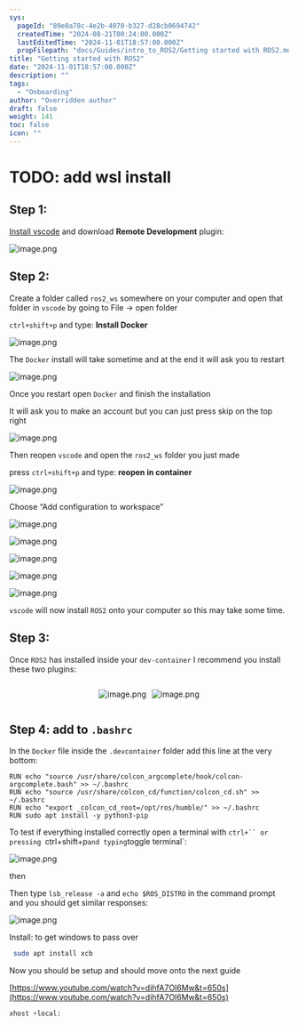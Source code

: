 ```yaml
---
sys:
  pageId: "89e0a78c-4e2b-4070-b327-d28cb0694742"
  createdTime: "2024-08-21T00:24:00.000Z"
  lastEditedTime: "2024-11-01T18:57:00.000Z"
  propFilepath: "docs/Guides/intro_to_ROS2/Getting started with ROS2.md"
title: "Getting started with ROS2"
date: "2024-11-01T18:57:00.000Z"
description: ""
tags:
  - "Onboarding"
author: "Overridden author"
draft: false
weight: 141
toc: false
icon: ""
---
```


# TODO: add wsl install

## Step 1:

[Install vscode](https://code.visualstudio.com/download) and download **Remote Development** plugin:

![image.png](https://prod-files-secure.s3.us-west-2.amazonaws.com/d518164a-d88e-44d1-a4ee-3adb3bd8bce0/efb52993-1881-4a40-b95e-6f020334f022/image.png?X-Amz-Algorithm=AWS4-HMAC-SHA256&X-Amz-Content-Sha256=UNSIGNED-PAYLOAD&X-Amz-Credential=ASIAZI2LB4664HI4HUSJ%2F20250205%2Fus-west-2%2Fs3%2Faws4_request&X-Amz-Date=20250205T100820Z&X-Amz-Expires=3600&X-Amz-Security-Token=IQoJb3JpZ2luX2VjECkaCXVzLXdlc3QtMiJHMEUCIBv4ykL5ygxsRo%2BwKPX7WcjLjuTXWKi8BaEOWYQY5asyAiEApKeId6lRi9x%2F8fglF6RWui6%2B7qLGqg%2BDdZrqm0T8lCcq%2FwMIQhAAGgw2Mzc0MjMxODM4MDUiDDDdMYSKVcGmCkQT2CrcA1VF61mkAJdWGWqXdXhX0tiPj%2Fd9C8dpMHh2Oek5CZxQrGNfZnCEbIA629pEJdLf1W7Su8mHMrS3u%2BbKZ5axgt5o9M2cBtR%2Fkyh9TdrabXeM42W1YZIRpeTJymBVXMfya3hsiaVA%2FL1GR%2BuKVJfroJ1BcUOiZej7m0s5B4nd0J%2FXQ%2Bustbgu2PEfT6PmXfyJ%2BSOw%2BMn3wqBPnRubcYSDLZY0gXVxR9z3yrgrtDCxACoTsQY2PcSKJeOgAtifvv2RF4Pc2%2BCCVsE6DsO5n5TYhA5xK6xhm3kOweJ4tIcWTVdGHQ%2FiA%2BDMp1tpPDjpETWM5mG6loc0tmsZhPihg%2B4%2Bp4BtGmSS6e6yZ%2FicTQaHbNxoFedMYrRXf5zBYEbCsSIEZX7OISWZF%2BkYNQsFocedfsipZDqxMDMy5DIj8glzM3MXkf%2BPvqSiJSwDSiYayj0aHbWVEsjIZkceDE3ljS1kKeskZkWUOSjQ5h2mRMMOIa3CetKGr50FahETN0NAKkrVJuAtzpZdvkJ%2Brgp2IEvdJt23K2NEipMgYCZUGdyPTQ6c2ZAog1vHxnckdpbIK8Pv7l%2FBkHtPyzqUNaar4lJk3vcq0eRO8j3MLfsMfDKY850sCNbGilPhT74fJkJDML%2FQjL0GOqUBjdE00em8rhDoBoruhW19gwzZ%2FxoDTllfOwpOQxlaFNAiuzT7kVZhOwljkXxLlmsMSF0lgy9NQ6B8cBbLWHZ0eAyVt%2FR6z366K84xREUdZu56506gvkMGXAQstyzcwUrZ4nwNiBioYaX3aw%2FYLhz6CA2tr3ZP49P8wvlcwMeGAkcSRn25xG7OmAv6KV5TqpjUq25S10i54vhVItJ1PtONd23245KH&X-Amz-Signature=83e8c61d1f674f6151ea27a2f9153a5bfcabc8aa9b588209f5957ab63de73845&X-Amz-SignedHeaders=host&x-id=GetObject)

## Step 2:

Create a folder called `ros2_ws` somewhere on your computer and open that folder in `vscode` by going to File → open folder 

`ctrl+shift+p` and type: **Install Docker**

![image.png](https://prod-files-secure.s3.us-west-2.amazonaws.com/d518164a-d88e-44d1-a4ee-3adb3bd8bce0/2269dc0e-1cd5-47ff-bceb-c04ad9b2eab0/image.png?X-Amz-Algorithm=AWS4-HMAC-SHA256&X-Amz-Content-Sha256=UNSIGNED-PAYLOAD&X-Amz-Credential=ASIAZI2LB4664HI4HUSJ%2F20250205%2Fus-west-2%2Fs3%2Faws4_request&X-Amz-Date=20250205T100820Z&X-Amz-Expires=3600&X-Amz-Security-Token=IQoJb3JpZ2luX2VjECkaCXVzLXdlc3QtMiJHMEUCIBv4ykL5ygxsRo%2BwKPX7WcjLjuTXWKi8BaEOWYQY5asyAiEApKeId6lRi9x%2F8fglF6RWui6%2B7qLGqg%2BDdZrqm0T8lCcq%2FwMIQhAAGgw2Mzc0MjMxODM4MDUiDDDdMYSKVcGmCkQT2CrcA1VF61mkAJdWGWqXdXhX0tiPj%2Fd9C8dpMHh2Oek5CZxQrGNfZnCEbIA629pEJdLf1W7Su8mHMrS3u%2BbKZ5axgt5o9M2cBtR%2Fkyh9TdrabXeM42W1YZIRpeTJymBVXMfya3hsiaVA%2FL1GR%2BuKVJfroJ1BcUOiZej7m0s5B4nd0J%2FXQ%2Bustbgu2PEfT6PmXfyJ%2BSOw%2BMn3wqBPnRubcYSDLZY0gXVxR9z3yrgrtDCxACoTsQY2PcSKJeOgAtifvv2RF4Pc2%2BCCVsE6DsO5n5TYhA5xK6xhm3kOweJ4tIcWTVdGHQ%2FiA%2BDMp1tpPDjpETWM5mG6loc0tmsZhPihg%2B4%2Bp4BtGmSS6e6yZ%2FicTQaHbNxoFedMYrRXf5zBYEbCsSIEZX7OISWZF%2BkYNQsFocedfsipZDqxMDMy5DIj8glzM3MXkf%2BPvqSiJSwDSiYayj0aHbWVEsjIZkceDE3ljS1kKeskZkWUOSjQ5h2mRMMOIa3CetKGr50FahETN0NAKkrVJuAtzpZdvkJ%2Brgp2IEvdJt23K2NEipMgYCZUGdyPTQ6c2ZAog1vHxnckdpbIK8Pv7l%2FBkHtPyzqUNaar4lJk3vcq0eRO8j3MLfsMfDKY850sCNbGilPhT74fJkJDML%2FQjL0GOqUBjdE00em8rhDoBoruhW19gwzZ%2FxoDTllfOwpOQxlaFNAiuzT7kVZhOwljkXxLlmsMSF0lgy9NQ6B8cBbLWHZ0eAyVt%2FR6z366K84xREUdZu56506gvkMGXAQstyzcwUrZ4nwNiBioYaX3aw%2FYLhz6CA2tr3ZP49P8wvlcwMeGAkcSRn25xG7OmAv6KV5TqpjUq25S10i54vhVItJ1PtONd23245KH&X-Amz-Signature=b4b81392a3f8be1be345a66a9372fcdf359d385ba23e512ce79a0be6df872154&X-Amz-SignedHeaders=host&x-id=GetObject)

The `Docker` install will take sometime and at the end it will ask you to restart

![image.png](https://prod-files-secure.s3.us-west-2.amazonaws.com/d518164a-d88e-44d1-a4ee-3adb3bd8bce0/ed233f78-be33-4b1f-b89c-9c346c0e961e/image.png?X-Amz-Algorithm=AWS4-HMAC-SHA256&X-Amz-Content-Sha256=UNSIGNED-PAYLOAD&X-Amz-Credential=ASIAZI2LB4664HI4HUSJ%2F20250205%2Fus-west-2%2Fs3%2Faws4_request&X-Amz-Date=20250205T100820Z&X-Amz-Expires=3600&X-Amz-Security-Token=IQoJb3JpZ2luX2VjECkaCXVzLXdlc3QtMiJHMEUCIBv4ykL5ygxsRo%2BwKPX7WcjLjuTXWKi8BaEOWYQY5asyAiEApKeId6lRi9x%2F8fglF6RWui6%2B7qLGqg%2BDdZrqm0T8lCcq%2FwMIQhAAGgw2Mzc0MjMxODM4MDUiDDDdMYSKVcGmCkQT2CrcA1VF61mkAJdWGWqXdXhX0tiPj%2Fd9C8dpMHh2Oek5CZxQrGNfZnCEbIA629pEJdLf1W7Su8mHMrS3u%2BbKZ5axgt5o9M2cBtR%2Fkyh9TdrabXeM42W1YZIRpeTJymBVXMfya3hsiaVA%2FL1GR%2BuKVJfroJ1BcUOiZej7m0s5B4nd0J%2FXQ%2Bustbgu2PEfT6PmXfyJ%2BSOw%2BMn3wqBPnRubcYSDLZY0gXVxR9z3yrgrtDCxACoTsQY2PcSKJeOgAtifvv2RF4Pc2%2BCCVsE6DsO5n5TYhA5xK6xhm3kOweJ4tIcWTVdGHQ%2FiA%2BDMp1tpPDjpETWM5mG6loc0tmsZhPihg%2B4%2Bp4BtGmSS6e6yZ%2FicTQaHbNxoFedMYrRXf5zBYEbCsSIEZX7OISWZF%2BkYNQsFocedfsipZDqxMDMy5DIj8glzM3MXkf%2BPvqSiJSwDSiYayj0aHbWVEsjIZkceDE3ljS1kKeskZkWUOSjQ5h2mRMMOIa3CetKGr50FahETN0NAKkrVJuAtzpZdvkJ%2Brgp2IEvdJt23K2NEipMgYCZUGdyPTQ6c2ZAog1vHxnckdpbIK8Pv7l%2FBkHtPyzqUNaar4lJk3vcq0eRO8j3MLfsMfDKY850sCNbGilPhT74fJkJDML%2FQjL0GOqUBjdE00em8rhDoBoruhW19gwzZ%2FxoDTllfOwpOQxlaFNAiuzT7kVZhOwljkXxLlmsMSF0lgy9NQ6B8cBbLWHZ0eAyVt%2FR6z366K84xREUdZu56506gvkMGXAQstyzcwUrZ4nwNiBioYaX3aw%2FYLhz6CA2tr3ZP49P8wvlcwMeGAkcSRn25xG7OmAv6KV5TqpjUq25S10i54vhVItJ1PtONd23245KH&X-Amz-Signature=59d4a67e1baa77e80e667dff8568fc1ae9055492685addcdfc63f431f80b9c87&X-Amz-SignedHeaders=host&x-id=GetObject)

Once you restart open `Docker` and finish the installation

It will ask you to make an account but you can just press skip on the top right

![image.png](https://prod-files-secure.s3.us-west-2.amazonaws.com/d518164a-d88e-44d1-a4ee-3adb3bd8bce0/21010ad9-1659-4fd9-9f59-9932a09b2a3d/image.png?X-Amz-Algorithm=AWS4-HMAC-SHA256&X-Amz-Content-Sha256=UNSIGNED-PAYLOAD&X-Amz-Credential=ASIAZI2LB4664HI4HUSJ%2F20250205%2Fus-west-2%2Fs3%2Faws4_request&X-Amz-Date=20250205T100820Z&X-Amz-Expires=3600&X-Amz-Security-Token=IQoJb3JpZ2luX2VjECkaCXVzLXdlc3QtMiJHMEUCIBv4ykL5ygxsRo%2BwKPX7WcjLjuTXWKi8BaEOWYQY5asyAiEApKeId6lRi9x%2F8fglF6RWui6%2B7qLGqg%2BDdZrqm0T8lCcq%2FwMIQhAAGgw2Mzc0MjMxODM4MDUiDDDdMYSKVcGmCkQT2CrcA1VF61mkAJdWGWqXdXhX0tiPj%2Fd9C8dpMHh2Oek5CZxQrGNfZnCEbIA629pEJdLf1W7Su8mHMrS3u%2BbKZ5axgt5o9M2cBtR%2Fkyh9TdrabXeM42W1YZIRpeTJymBVXMfya3hsiaVA%2FL1GR%2BuKVJfroJ1BcUOiZej7m0s5B4nd0J%2FXQ%2Bustbgu2PEfT6PmXfyJ%2BSOw%2BMn3wqBPnRubcYSDLZY0gXVxR9z3yrgrtDCxACoTsQY2PcSKJeOgAtifvv2RF4Pc2%2BCCVsE6DsO5n5TYhA5xK6xhm3kOweJ4tIcWTVdGHQ%2FiA%2BDMp1tpPDjpETWM5mG6loc0tmsZhPihg%2B4%2Bp4BtGmSS6e6yZ%2FicTQaHbNxoFedMYrRXf5zBYEbCsSIEZX7OISWZF%2BkYNQsFocedfsipZDqxMDMy5DIj8glzM3MXkf%2BPvqSiJSwDSiYayj0aHbWVEsjIZkceDE3ljS1kKeskZkWUOSjQ5h2mRMMOIa3CetKGr50FahETN0NAKkrVJuAtzpZdvkJ%2Brgp2IEvdJt23K2NEipMgYCZUGdyPTQ6c2ZAog1vHxnckdpbIK8Pv7l%2FBkHtPyzqUNaar4lJk3vcq0eRO8j3MLfsMfDKY850sCNbGilPhT74fJkJDML%2FQjL0GOqUBjdE00em8rhDoBoruhW19gwzZ%2FxoDTllfOwpOQxlaFNAiuzT7kVZhOwljkXxLlmsMSF0lgy9NQ6B8cBbLWHZ0eAyVt%2FR6z366K84xREUdZu56506gvkMGXAQstyzcwUrZ4nwNiBioYaX3aw%2FYLhz6CA2tr3ZP49P8wvlcwMeGAkcSRn25xG7OmAv6KV5TqpjUq25S10i54vhVItJ1PtONd23245KH&X-Amz-Signature=65ce166c3212b833b679e845cce914263b50fbeb12cf404a5f0f70fce13f6061&X-Amz-SignedHeaders=host&x-id=GetObject)

Then reopen `vscode` and open the `ros2_ws` folder you just made

press `ctrl+shift+p` and type: **reopen in container**

![image.png](https://prod-files-secure.s3.us-west-2.amazonaws.com/d518164a-d88e-44d1-a4ee-3adb3bd8bce0/4e93b8c2-41ad-488c-8095-c74205196118/image.png?X-Amz-Algorithm=AWS4-HMAC-SHA256&X-Amz-Content-Sha256=UNSIGNED-PAYLOAD&X-Amz-Credential=ASIAZI2LB4664HI4HUSJ%2F20250205%2Fus-west-2%2Fs3%2Faws4_request&X-Amz-Date=20250205T100820Z&X-Amz-Expires=3600&X-Amz-Security-Token=IQoJb3JpZ2luX2VjECkaCXVzLXdlc3QtMiJHMEUCIBv4ykL5ygxsRo%2BwKPX7WcjLjuTXWKi8BaEOWYQY5asyAiEApKeId6lRi9x%2F8fglF6RWui6%2B7qLGqg%2BDdZrqm0T8lCcq%2FwMIQhAAGgw2Mzc0MjMxODM4MDUiDDDdMYSKVcGmCkQT2CrcA1VF61mkAJdWGWqXdXhX0tiPj%2Fd9C8dpMHh2Oek5CZxQrGNfZnCEbIA629pEJdLf1W7Su8mHMrS3u%2BbKZ5axgt5o9M2cBtR%2Fkyh9TdrabXeM42W1YZIRpeTJymBVXMfya3hsiaVA%2FL1GR%2BuKVJfroJ1BcUOiZej7m0s5B4nd0J%2FXQ%2Bustbgu2PEfT6PmXfyJ%2BSOw%2BMn3wqBPnRubcYSDLZY0gXVxR9z3yrgrtDCxACoTsQY2PcSKJeOgAtifvv2RF4Pc2%2BCCVsE6DsO5n5TYhA5xK6xhm3kOweJ4tIcWTVdGHQ%2FiA%2BDMp1tpPDjpETWM5mG6loc0tmsZhPihg%2B4%2Bp4BtGmSS6e6yZ%2FicTQaHbNxoFedMYrRXf5zBYEbCsSIEZX7OISWZF%2BkYNQsFocedfsipZDqxMDMy5DIj8glzM3MXkf%2BPvqSiJSwDSiYayj0aHbWVEsjIZkceDE3ljS1kKeskZkWUOSjQ5h2mRMMOIa3CetKGr50FahETN0NAKkrVJuAtzpZdvkJ%2Brgp2IEvdJt23K2NEipMgYCZUGdyPTQ6c2ZAog1vHxnckdpbIK8Pv7l%2FBkHtPyzqUNaar4lJk3vcq0eRO8j3MLfsMfDKY850sCNbGilPhT74fJkJDML%2FQjL0GOqUBjdE00em8rhDoBoruhW19gwzZ%2FxoDTllfOwpOQxlaFNAiuzT7kVZhOwljkXxLlmsMSF0lgy9NQ6B8cBbLWHZ0eAyVt%2FR6z366K84xREUdZu56506gvkMGXAQstyzcwUrZ4nwNiBioYaX3aw%2FYLhz6CA2tr3ZP49P8wvlcwMeGAkcSRn25xG7OmAv6KV5TqpjUq25S10i54vhVItJ1PtONd23245KH&X-Amz-Signature=0ad250c84fa3f3d0e01430884e6f223dc2c9fbfefafc6042afa7a4532805d6e1&X-Amz-SignedHeaders=host&x-id=GetObject)

Choose “Add configuration to workspace”

![image.png](https://prod-files-secure.s3.us-west-2.amazonaws.com/d518164a-d88e-44d1-a4ee-3adb3bd8bce0/9560b282-5060-4989-ba37-97e7b2c22476/image.png?X-Amz-Algorithm=AWS4-HMAC-SHA256&X-Amz-Content-Sha256=UNSIGNED-PAYLOAD&X-Amz-Credential=ASIAZI2LB4664HI4HUSJ%2F20250205%2Fus-west-2%2Fs3%2Faws4_request&X-Amz-Date=20250205T100820Z&X-Amz-Expires=3600&X-Amz-Security-Token=IQoJb3JpZ2luX2VjECkaCXVzLXdlc3QtMiJHMEUCIBv4ykL5ygxsRo%2BwKPX7WcjLjuTXWKi8BaEOWYQY5asyAiEApKeId6lRi9x%2F8fglF6RWui6%2B7qLGqg%2BDdZrqm0T8lCcq%2FwMIQhAAGgw2Mzc0MjMxODM4MDUiDDDdMYSKVcGmCkQT2CrcA1VF61mkAJdWGWqXdXhX0tiPj%2Fd9C8dpMHh2Oek5CZxQrGNfZnCEbIA629pEJdLf1W7Su8mHMrS3u%2BbKZ5axgt5o9M2cBtR%2Fkyh9TdrabXeM42W1YZIRpeTJymBVXMfya3hsiaVA%2FL1GR%2BuKVJfroJ1BcUOiZej7m0s5B4nd0J%2FXQ%2Bustbgu2PEfT6PmXfyJ%2BSOw%2BMn3wqBPnRubcYSDLZY0gXVxR9z3yrgrtDCxACoTsQY2PcSKJeOgAtifvv2RF4Pc2%2BCCVsE6DsO5n5TYhA5xK6xhm3kOweJ4tIcWTVdGHQ%2FiA%2BDMp1tpPDjpETWM5mG6loc0tmsZhPihg%2B4%2Bp4BtGmSS6e6yZ%2FicTQaHbNxoFedMYrRXf5zBYEbCsSIEZX7OISWZF%2BkYNQsFocedfsipZDqxMDMy5DIj8glzM3MXkf%2BPvqSiJSwDSiYayj0aHbWVEsjIZkceDE3ljS1kKeskZkWUOSjQ5h2mRMMOIa3CetKGr50FahETN0NAKkrVJuAtzpZdvkJ%2Brgp2IEvdJt23K2NEipMgYCZUGdyPTQ6c2ZAog1vHxnckdpbIK8Pv7l%2FBkHtPyzqUNaar4lJk3vcq0eRO8j3MLfsMfDKY850sCNbGilPhT74fJkJDML%2FQjL0GOqUBjdE00em8rhDoBoruhW19gwzZ%2FxoDTllfOwpOQxlaFNAiuzT7kVZhOwljkXxLlmsMSF0lgy9NQ6B8cBbLWHZ0eAyVt%2FR6z366K84xREUdZu56506gvkMGXAQstyzcwUrZ4nwNiBioYaX3aw%2FYLhz6CA2tr3ZP49P8wvlcwMeGAkcSRn25xG7OmAv6KV5TqpjUq25S10i54vhVItJ1PtONd23245KH&X-Amz-Signature=05b9162526fd346517e65b3a47a6ba10f5b1812a166a8ec2dabd22912d2567c6&X-Amz-SignedHeaders=host&x-id=GetObject)

![image.png](https://prod-files-secure.s3.us-west-2.amazonaws.com/d518164a-d88e-44d1-a4ee-3adb3bd8bce0/2ee63f81-886b-48e8-a553-dc6e5eac99e4/image.png?X-Amz-Algorithm=AWS4-HMAC-SHA256&X-Amz-Content-Sha256=UNSIGNED-PAYLOAD&X-Amz-Credential=ASIAZI2LB4664HI4HUSJ%2F20250205%2Fus-west-2%2Fs3%2Faws4_request&X-Amz-Date=20250205T100820Z&X-Amz-Expires=3600&X-Amz-Security-Token=IQoJb3JpZ2luX2VjECkaCXVzLXdlc3QtMiJHMEUCIBv4ykL5ygxsRo%2BwKPX7WcjLjuTXWKi8BaEOWYQY5asyAiEApKeId6lRi9x%2F8fglF6RWui6%2B7qLGqg%2BDdZrqm0T8lCcq%2FwMIQhAAGgw2Mzc0MjMxODM4MDUiDDDdMYSKVcGmCkQT2CrcA1VF61mkAJdWGWqXdXhX0tiPj%2Fd9C8dpMHh2Oek5CZxQrGNfZnCEbIA629pEJdLf1W7Su8mHMrS3u%2BbKZ5axgt5o9M2cBtR%2Fkyh9TdrabXeM42W1YZIRpeTJymBVXMfya3hsiaVA%2FL1GR%2BuKVJfroJ1BcUOiZej7m0s5B4nd0J%2FXQ%2Bustbgu2PEfT6PmXfyJ%2BSOw%2BMn3wqBPnRubcYSDLZY0gXVxR9z3yrgrtDCxACoTsQY2PcSKJeOgAtifvv2RF4Pc2%2BCCVsE6DsO5n5TYhA5xK6xhm3kOweJ4tIcWTVdGHQ%2FiA%2BDMp1tpPDjpETWM5mG6loc0tmsZhPihg%2B4%2Bp4BtGmSS6e6yZ%2FicTQaHbNxoFedMYrRXf5zBYEbCsSIEZX7OISWZF%2BkYNQsFocedfsipZDqxMDMy5DIj8glzM3MXkf%2BPvqSiJSwDSiYayj0aHbWVEsjIZkceDE3ljS1kKeskZkWUOSjQ5h2mRMMOIa3CetKGr50FahETN0NAKkrVJuAtzpZdvkJ%2Brgp2IEvdJt23K2NEipMgYCZUGdyPTQ6c2ZAog1vHxnckdpbIK8Pv7l%2FBkHtPyzqUNaar4lJk3vcq0eRO8j3MLfsMfDKY850sCNbGilPhT74fJkJDML%2FQjL0GOqUBjdE00em8rhDoBoruhW19gwzZ%2FxoDTllfOwpOQxlaFNAiuzT7kVZhOwljkXxLlmsMSF0lgy9NQ6B8cBbLWHZ0eAyVt%2FR6z366K84xREUdZu56506gvkMGXAQstyzcwUrZ4nwNiBioYaX3aw%2FYLhz6CA2tr3ZP49P8wvlcwMeGAkcSRn25xG7OmAv6KV5TqpjUq25S10i54vhVItJ1PtONd23245KH&X-Amz-Signature=fe0174988678ba0afeb8bc56a7e32fc84cb8bee5a900405255831c53d99cd6ac&X-Amz-SignedHeaders=host&x-id=GetObject)

![image.png](https://prod-files-secure.s3.us-west-2.amazonaws.com/d518164a-d88e-44d1-a4ee-3adb3bd8bce0/ae1580b2-b048-407e-aed9-b584224a7a04/image.png?X-Amz-Algorithm=AWS4-HMAC-SHA256&X-Amz-Content-Sha256=UNSIGNED-PAYLOAD&X-Amz-Credential=ASIAZI2LB4664HI4HUSJ%2F20250205%2Fus-west-2%2Fs3%2Faws4_request&X-Amz-Date=20250205T100820Z&X-Amz-Expires=3600&X-Amz-Security-Token=IQoJb3JpZ2luX2VjECkaCXVzLXdlc3QtMiJHMEUCIBv4ykL5ygxsRo%2BwKPX7WcjLjuTXWKi8BaEOWYQY5asyAiEApKeId6lRi9x%2F8fglF6RWui6%2B7qLGqg%2BDdZrqm0T8lCcq%2FwMIQhAAGgw2Mzc0MjMxODM4MDUiDDDdMYSKVcGmCkQT2CrcA1VF61mkAJdWGWqXdXhX0tiPj%2Fd9C8dpMHh2Oek5CZxQrGNfZnCEbIA629pEJdLf1W7Su8mHMrS3u%2BbKZ5axgt5o9M2cBtR%2Fkyh9TdrabXeM42W1YZIRpeTJymBVXMfya3hsiaVA%2FL1GR%2BuKVJfroJ1BcUOiZej7m0s5B4nd0J%2FXQ%2Bustbgu2PEfT6PmXfyJ%2BSOw%2BMn3wqBPnRubcYSDLZY0gXVxR9z3yrgrtDCxACoTsQY2PcSKJeOgAtifvv2RF4Pc2%2BCCVsE6DsO5n5TYhA5xK6xhm3kOweJ4tIcWTVdGHQ%2FiA%2BDMp1tpPDjpETWM5mG6loc0tmsZhPihg%2B4%2Bp4BtGmSS6e6yZ%2FicTQaHbNxoFedMYrRXf5zBYEbCsSIEZX7OISWZF%2BkYNQsFocedfsipZDqxMDMy5DIj8glzM3MXkf%2BPvqSiJSwDSiYayj0aHbWVEsjIZkceDE3ljS1kKeskZkWUOSjQ5h2mRMMOIa3CetKGr50FahETN0NAKkrVJuAtzpZdvkJ%2Brgp2IEvdJt23K2NEipMgYCZUGdyPTQ6c2ZAog1vHxnckdpbIK8Pv7l%2FBkHtPyzqUNaar4lJk3vcq0eRO8j3MLfsMfDKY850sCNbGilPhT74fJkJDML%2FQjL0GOqUBjdE00em8rhDoBoruhW19gwzZ%2FxoDTllfOwpOQxlaFNAiuzT7kVZhOwljkXxLlmsMSF0lgy9NQ6B8cBbLWHZ0eAyVt%2FR6z366K84xREUdZu56506gvkMGXAQstyzcwUrZ4nwNiBioYaX3aw%2FYLhz6CA2tr3ZP49P8wvlcwMeGAkcSRn25xG7OmAv6KV5TqpjUq25S10i54vhVItJ1PtONd23245KH&X-Amz-Signature=327b640f88fc39316d508d63867c1c11a882900e9db5b5adf0bcd22ea485f0ae&X-Amz-SignedHeaders=host&x-id=GetObject)

![image.png](https://prod-files-secure.s3.us-west-2.amazonaws.com/d518164a-d88e-44d1-a4ee-3adb3bd8bce0/53255b28-f75e-430f-b9e3-c0ac8577e42b/image.png?X-Amz-Algorithm=AWS4-HMAC-SHA256&X-Amz-Content-Sha256=UNSIGNED-PAYLOAD&X-Amz-Credential=ASIAZI2LB4664HI4HUSJ%2F20250205%2Fus-west-2%2Fs3%2Faws4_request&X-Amz-Date=20250205T100820Z&X-Amz-Expires=3600&X-Amz-Security-Token=IQoJb3JpZ2luX2VjECkaCXVzLXdlc3QtMiJHMEUCIBv4ykL5ygxsRo%2BwKPX7WcjLjuTXWKi8BaEOWYQY5asyAiEApKeId6lRi9x%2F8fglF6RWui6%2B7qLGqg%2BDdZrqm0T8lCcq%2FwMIQhAAGgw2Mzc0MjMxODM4MDUiDDDdMYSKVcGmCkQT2CrcA1VF61mkAJdWGWqXdXhX0tiPj%2Fd9C8dpMHh2Oek5CZxQrGNfZnCEbIA629pEJdLf1W7Su8mHMrS3u%2BbKZ5axgt5o9M2cBtR%2Fkyh9TdrabXeM42W1YZIRpeTJymBVXMfya3hsiaVA%2FL1GR%2BuKVJfroJ1BcUOiZej7m0s5B4nd0J%2FXQ%2Bustbgu2PEfT6PmXfyJ%2BSOw%2BMn3wqBPnRubcYSDLZY0gXVxR9z3yrgrtDCxACoTsQY2PcSKJeOgAtifvv2RF4Pc2%2BCCVsE6DsO5n5TYhA5xK6xhm3kOweJ4tIcWTVdGHQ%2FiA%2BDMp1tpPDjpETWM5mG6loc0tmsZhPihg%2B4%2Bp4BtGmSS6e6yZ%2FicTQaHbNxoFedMYrRXf5zBYEbCsSIEZX7OISWZF%2BkYNQsFocedfsipZDqxMDMy5DIj8glzM3MXkf%2BPvqSiJSwDSiYayj0aHbWVEsjIZkceDE3ljS1kKeskZkWUOSjQ5h2mRMMOIa3CetKGr50FahETN0NAKkrVJuAtzpZdvkJ%2Brgp2IEvdJt23K2NEipMgYCZUGdyPTQ6c2ZAog1vHxnckdpbIK8Pv7l%2FBkHtPyzqUNaar4lJk3vcq0eRO8j3MLfsMfDKY850sCNbGilPhT74fJkJDML%2FQjL0GOqUBjdE00em8rhDoBoruhW19gwzZ%2FxoDTllfOwpOQxlaFNAiuzT7kVZhOwljkXxLlmsMSF0lgy9NQ6B8cBbLWHZ0eAyVt%2FR6z366K84xREUdZu56506gvkMGXAQstyzcwUrZ4nwNiBioYaX3aw%2FYLhz6CA2tr3ZP49P8wvlcwMeGAkcSRn25xG7OmAv6KV5TqpjUq25S10i54vhVItJ1PtONd23245KH&X-Amz-Signature=c9e92aeede6adc546f8e0b9a88a0dd2fba613490134dbf7086dfd7d3000b42c9&X-Amz-SignedHeaders=host&x-id=GetObject)

![image.png](https://prod-files-secure.s3.us-west-2.amazonaws.com/d518164a-d88e-44d1-a4ee-3adb3bd8bce0/7c562767-5af9-4ffb-97d1-327bcdf4ee00/image.png?X-Amz-Algorithm=AWS4-HMAC-SHA256&X-Amz-Content-Sha256=UNSIGNED-PAYLOAD&X-Amz-Credential=ASIAZI2LB4664HI4HUSJ%2F20250205%2Fus-west-2%2Fs3%2Faws4_request&X-Amz-Date=20250205T100820Z&X-Amz-Expires=3600&X-Amz-Security-Token=IQoJb3JpZ2luX2VjECkaCXVzLXdlc3QtMiJHMEUCIBv4ykL5ygxsRo%2BwKPX7WcjLjuTXWKi8BaEOWYQY5asyAiEApKeId6lRi9x%2F8fglF6RWui6%2B7qLGqg%2BDdZrqm0T8lCcq%2FwMIQhAAGgw2Mzc0MjMxODM4MDUiDDDdMYSKVcGmCkQT2CrcA1VF61mkAJdWGWqXdXhX0tiPj%2Fd9C8dpMHh2Oek5CZxQrGNfZnCEbIA629pEJdLf1W7Su8mHMrS3u%2BbKZ5axgt5o9M2cBtR%2Fkyh9TdrabXeM42W1YZIRpeTJymBVXMfya3hsiaVA%2FL1GR%2BuKVJfroJ1BcUOiZej7m0s5B4nd0J%2FXQ%2Bustbgu2PEfT6PmXfyJ%2BSOw%2BMn3wqBPnRubcYSDLZY0gXVxR9z3yrgrtDCxACoTsQY2PcSKJeOgAtifvv2RF4Pc2%2BCCVsE6DsO5n5TYhA5xK6xhm3kOweJ4tIcWTVdGHQ%2FiA%2BDMp1tpPDjpETWM5mG6loc0tmsZhPihg%2B4%2Bp4BtGmSS6e6yZ%2FicTQaHbNxoFedMYrRXf5zBYEbCsSIEZX7OISWZF%2BkYNQsFocedfsipZDqxMDMy5DIj8glzM3MXkf%2BPvqSiJSwDSiYayj0aHbWVEsjIZkceDE3ljS1kKeskZkWUOSjQ5h2mRMMOIa3CetKGr50FahETN0NAKkrVJuAtzpZdvkJ%2Brgp2IEvdJt23K2NEipMgYCZUGdyPTQ6c2ZAog1vHxnckdpbIK8Pv7l%2FBkHtPyzqUNaar4lJk3vcq0eRO8j3MLfsMfDKY850sCNbGilPhT74fJkJDML%2FQjL0GOqUBjdE00em8rhDoBoruhW19gwzZ%2FxoDTllfOwpOQxlaFNAiuzT7kVZhOwljkXxLlmsMSF0lgy9NQ6B8cBbLWHZ0eAyVt%2FR6z366K84xREUdZu56506gvkMGXAQstyzcwUrZ4nwNiBioYaX3aw%2FYLhz6CA2tr3ZP49P8wvlcwMeGAkcSRn25xG7OmAv6KV5TqpjUq25S10i54vhVItJ1PtONd23245KH&X-Amz-Signature=cc727790c6d18c1f4612c19028db4754dc15cfdc9b04a47ae085e452f4b0d339&X-Amz-SignedHeaders=host&x-id=GetObject)

`vscode` will now install `ROS2` onto your computer so this may take some time.

## Step 3:

Once `ROS2` has installed inside your `dev-container` I recommend you install these two plugins:

<div style="display: flex;flex-direction: row; column-gap:10px; max-width: 630px;justify-content: center;">
<div>

![image.png](https://prod-files-secure.s3.us-west-2.amazonaws.com/d518164a-d88e-44d1-a4ee-3adb3bd8bce0/3fc3d550-5a54-4ba1-ba6b-faa01cdb7369/image.png?X-Amz-Algorithm=AWS4-HMAC-SHA256&X-Amz-Content-Sha256=UNSIGNED-PAYLOAD&X-Amz-Credential=ASIAZI2LB4662LG27QFW%2F20250205%2Fus-west-2%2Fs3%2Faws4_request&X-Amz-Date=20250205T100821Z&X-Amz-Expires=3600&X-Amz-Security-Token=IQoJb3JpZ2luX2VjECkaCXVzLXdlc3QtMiJHMEUCIQC7pufPDgL3FYcXX9a8oyM23r%2FkwTdhSIqAusEoe8GXmQIgeSKahI0ci6ouKA9KhCb5AcsCwOqwYmDk3te39Fz2rYIq%2FwMIQhAAGgw2Mzc0MjMxODM4MDUiDIfb0xpMG6Sym1a5circA01yjGsicOZx7MMln1kXJ8zXwCzE2%2F3QntwZobGjtD7hi%2B2%2FIJjdndWvWfGClgC7OPYdpkt4E9yS6Uka42%2FqUSvkxHLWLNpShC85pDV3jjEBkkIPsm5Lw%2F%2FyUS31OI4eVSHpICPih1XLr0C5s80WQt4GAItmZtGNXOgjX1qLwXrGaD%2FlcA9EeleFpMVWnFWmm7KJQsx84BIZ36h0w9fnF3Jk21fkSvi5E3rHvJParkIZLeJcjhwF%2BO%2BHBg%2BXvil7CPGVNzQHDFe11CXEPq%2FTYjze6Oh1xc%2Bj7QzrO6xo%2BRzoy8zAkOefmcll9ZYYCG7i7Dm1DM1nrc3aUBpUz1Y2USwjPBhya4Ducv%2BmIkzxVB6p%2BFZucTTKaO3m8JTblZNJpdDpq%2BbjVP6zOw3UQoYvH2S16bFbr3v8kCrFPp0fRIiKWv3Ob9d3IPfrIkuaMRsCxKpyQZEi3BHaFn8iC%2FTWboAbeEd64FIrr4gpxhSA8rudzlOsuDSe27%2F04bV6y6YsWtSWeUOdxpVhV05Gher42ApsEqXIrGoM%2FkL7haEiAAqR%2BbC7yIkp4Hd2OgN9RiMIqJk1XCGLUvbLRBzgXckRKFZKLSwlB93tXa6ALZPfbtGFXnQdlqfWyqydfpiWMLXQjL0GOqUBMtryTZegj3DzMsg%2BGSj0vM7rD4ul4WTT7F9%2B7ovHWa2QvW%2F8wWz8CgQFi35IK87YH1Cgdq4YldNodVuMVSohdCmCSr1vaeI4Ap4wyUFyy07Zf4W3Is0XXqunzLZOXSvHZvNUaFe7cl9WQWR%2BUO8r%2FF9yVWjf22SpOck9C5PCV3ppUwIw1v2zejgHZCHZMCpgiqb%2BNIcpSssM44qn1eAfa%2Fl1SSaj&X-Amz-Signature=0eae76d9e4ce2ace88927c0f989f3806f50b0ba515bb3947a39ebf79aad56ef0&X-Amz-SignedHeaders=host&x-id=GetObject)

</div>
<div>

![image.png](https://prod-files-secure.s3.us-west-2.amazonaws.com/d518164a-d88e-44d1-a4ee-3adb3bd8bce0/d994cc66-13c2-4093-a5a3-f84cf4601a82/image.png?X-Amz-Algorithm=AWS4-HMAC-SHA256&X-Amz-Content-Sha256=UNSIGNED-PAYLOAD&X-Amz-Credential=ASIAZI2LB4666IJA66OJ%2F20250205%2Fus-west-2%2Fs3%2Faws4_request&X-Amz-Date=20250205T100822Z&X-Amz-Expires=3600&X-Amz-Security-Token=IQoJb3JpZ2luX2VjECkaCXVzLXdlc3QtMiJHMEUCIBrUeGQo569FKjqg%2B%2B3QRgNcK3W71C7V4mjEn%2BumBzKhAiEA%2BpArQktfl%2FIlDFVwzlezC0m4kDXhqP3nRRbA289HyYcq%2FwMIQhAAGgw2Mzc0MjMxODM4MDUiDDYvYFhbugQHVSVwAircA0BvXwl196qNHv82vdjSPNrpafYzXIzKUiEGKVYOlJwj8LZ%2FMGiHlBgJdqTi9lQVOHXHA7Cfrg89GTBK%2BIP75RMPAqpp%2BCmZsFSPHdHD1SIrd%2B4h0fk7hrl0%2FTPeGBjopu3reW%2FE9NA3W1y9sRCQUZuaPVHP969nVOn3%2BP0AgP%2BoyiuIoZiH3Z6lhMgEGGhHhSz9Aj9ZvnAuY7ak9yR%2FL9DmMilDjqd5HLNq2MG%2FG39DudSN%2BqQ3jnVHq27rUSNuCqqTWUtQmImQ%2BuhCb2QLjsLKHbE9BM7%2FK8btQqnonaZZv7v7yjdOspboeZ%2BoP5BnByFXxEEWpIL08o0XT5Ksd394Ts%2BeCYxkyvKs%2B%2FotffXo1WryUgDQ%2BO2PLP9QwQjV%2F4hZZXqsjJR0LbfYBUxJIeVdILWQ%2FvVjajUoyAfYJ47HJ%2B1FQHDgDh8CSB388GejLS584x6jAv7w266A6KJF3L1YVkkNYfNV3aOSqXHcrwkHwfQ0lO0IULp0%2Fjeq9NzY25USthT2GZLCs1RS%2BDnnQ61rvs739WoPxkTvVRBR%2B7Zs2zgFlVjaYOlsfyykL1Wb5eEWfhv7hhR%2BzBmh871%2BSobT25d%2B4RdpAlPzzfUZlG%2B30volOJnl%2FMlpOSPMMNDQjL0GOqUBjYBZnfOeD8dXvGU2mAc0hLT%2FGMVyMuJsvoxij%2BnzcoZV7z%2BBjI3iyciPZ9YMQEN7lhDStOfp8S8NH9GaWuMy1m8%2Bpb3wAyrbWjX8bHqTPMKxrP3TzilYSifY2suNa4nlKgnHsw%2BGpl7CjAuHAAhZ8Zb%2Bm54z5kPNRVPB1pz3UiHWbNYR3lTAlfliVRHGdrUXwvIqCli2GojpTX%2BZn7dbhP6lZ0jR&X-Amz-Signature=9b6c8e8b9126bc9fb5aa89839d74ec971cf4479e653a7b00848db6764958b4bb&X-Amz-SignedHeaders=host&x-id=GetObject)

</div>
</div>

## Step 4: add to `.bashrc`

In the `Docker` file inside the `.devcontainer` folder add this line at the very bottom: 

```docker
RUN echo "source /usr/share/colcon_argcomplete/hook/colcon-argcomplete.bash" >> ~/.bashrc
RUN echo "source /usr/share/colcon_cd/function/colcon_cd.sh" >> ~/.bashrc
RUN echo "export _colcon_cd_root=/opt/ros/humble/" >> ~/.bashrc
RUN sudo apt install -y python3-pip 
```

To test if everything installed correctly open a terminal with `ctrl+`` or pressing `ctrl+shift+p` and typing `toggle terminal`:

![image.png](https://prod-files-secure.s3.us-west-2.amazonaws.com/d518164a-d88e-44d1-a4ee-3adb3bd8bce0/6a4943d8-b04e-4c02-9a58-775f3384d1a5/image.png?X-Amz-Algorithm=AWS4-HMAC-SHA256&X-Amz-Content-Sha256=UNSIGNED-PAYLOAD&X-Amz-Credential=ASIAZI2LB4664HI4HUSJ%2F20250205%2Fus-west-2%2Fs3%2Faws4_request&X-Amz-Date=20250205T100820Z&X-Amz-Expires=3600&X-Amz-Security-Token=IQoJb3JpZ2luX2VjECkaCXVzLXdlc3QtMiJHMEUCIBv4ykL5ygxsRo%2BwKPX7WcjLjuTXWKi8BaEOWYQY5asyAiEApKeId6lRi9x%2F8fglF6RWui6%2B7qLGqg%2BDdZrqm0T8lCcq%2FwMIQhAAGgw2Mzc0MjMxODM4MDUiDDDdMYSKVcGmCkQT2CrcA1VF61mkAJdWGWqXdXhX0tiPj%2Fd9C8dpMHh2Oek5CZxQrGNfZnCEbIA629pEJdLf1W7Su8mHMrS3u%2BbKZ5axgt5o9M2cBtR%2Fkyh9TdrabXeM42W1YZIRpeTJymBVXMfya3hsiaVA%2FL1GR%2BuKVJfroJ1BcUOiZej7m0s5B4nd0J%2FXQ%2Bustbgu2PEfT6PmXfyJ%2BSOw%2BMn3wqBPnRubcYSDLZY0gXVxR9z3yrgrtDCxACoTsQY2PcSKJeOgAtifvv2RF4Pc2%2BCCVsE6DsO5n5TYhA5xK6xhm3kOweJ4tIcWTVdGHQ%2FiA%2BDMp1tpPDjpETWM5mG6loc0tmsZhPihg%2B4%2Bp4BtGmSS6e6yZ%2FicTQaHbNxoFedMYrRXf5zBYEbCsSIEZX7OISWZF%2BkYNQsFocedfsipZDqxMDMy5DIj8glzM3MXkf%2BPvqSiJSwDSiYayj0aHbWVEsjIZkceDE3ljS1kKeskZkWUOSjQ5h2mRMMOIa3CetKGr50FahETN0NAKkrVJuAtzpZdvkJ%2Brgp2IEvdJt23K2NEipMgYCZUGdyPTQ6c2ZAog1vHxnckdpbIK8Pv7l%2FBkHtPyzqUNaar4lJk3vcq0eRO8j3MLfsMfDKY850sCNbGilPhT74fJkJDML%2FQjL0GOqUBjdE00em8rhDoBoruhW19gwzZ%2FxoDTllfOwpOQxlaFNAiuzT7kVZhOwljkXxLlmsMSF0lgy9NQ6B8cBbLWHZ0eAyVt%2FR6z366K84xREUdZu56506gvkMGXAQstyzcwUrZ4nwNiBioYaX3aw%2FYLhz6CA2tr3ZP49P8wvlcwMeGAkcSRn25xG7OmAv6KV5TqpjUq25S10i54vhVItJ1PtONd23245KH&X-Amz-Signature=c54ca1ab5b8835de2210549f4ac1595f747f1a05ac66906db5333d70e723fc2c&X-Amz-SignedHeaders=host&x-id=GetObject)

then 

Then type `lsb_release -a` and `echo $ROS_DISTRO` in the command prompt and you should get similar responses:

![image.png](https://prod-files-secure.s3.us-west-2.amazonaws.com/d518164a-d88e-44d1-a4ee-3adb3bd8bce0/3e635dec-a805-4e85-8b9e-d000e5b71a4e/image.png?X-Amz-Algorithm=AWS4-HMAC-SHA256&X-Amz-Content-Sha256=UNSIGNED-PAYLOAD&X-Amz-Credential=ASIAZI2LB4664HI4HUSJ%2F20250205%2Fus-west-2%2Fs3%2Faws4_request&X-Amz-Date=20250205T100820Z&X-Amz-Expires=3600&X-Amz-Security-Token=IQoJb3JpZ2luX2VjECkaCXVzLXdlc3QtMiJHMEUCIBv4ykL5ygxsRo%2BwKPX7WcjLjuTXWKi8BaEOWYQY5asyAiEApKeId6lRi9x%2F8fglF6RWui6%2B7qLGqg%2BDdZrqm0T8lCcq%2FwMIQhAAGgw2Mzc0MjMxODM4MDUiDDDdMYSKVcGmCkQT2CrcA1VF61mkAJdWGWqXdXhX0tiPj%2Fd9C8dpMHh2Oek5CZxQrGNfZnCEbIA629pEJdLf1W7Su8mHMrS3u%2BbKZ5axgt5o9M2cBtR%2Fkyh9TdrabXeM42W1YZIRpeTJymBVXMfya3hsiaVA%2FL1GR%2BuKVJfroJ1BcUOiZej7m0s5B4nd0J%2FXQ%2Bustbgu2PEfT6PmXfyJ%2BSOw%2BMn3wqBPnRubcYSDLZY0gXVxR9z3yrgrtDCxACoTsQY2PcSKJeOgAtifvv2RF4Pc2%2BCCVsE6DsO5n5TYhA5xK6xhm3kOweJ4tIcWTVdGHQ%2FiA%2BDMp1tpPDjpETWM5mG6loc0tmsZhPihg%2B4%2Bp4BtGmSS6e6yZ%2FicTQaHbNxoFedMYrRXf5zBYEbCsSIEZX7OISWZF%2BkYNQsFocedfsipZDqxMDMy5DIj8glzM3MXkf%2BPvqSiJSwDSiYayj0aHbWVEsjIZkceDE3ljS1kKeskZkWUOSjQ5h2mRMMOIa3CetKGr50FahETN0NAKkrVJuAtzpZdvkJ%2Brgp2IEvdJt23K2NEipMgYCZUGdyPTQ6c2ZAog1vHxnckdpbIK8Pv7l%2FBkHtPyzqUNaar4lJk3vcq0eRO8j3MLfsMfDKY850sCNbGilPhT74fJkJDML%2FQjL0GOqUBjdE00em8rhDoBoruhW19gwzZ%2FxoDTllfOwpOQxlaFNAiuzT7kVZhOwljkXxLlmsMSF0lgy9NQ6B8cBbLWHZ0eAyVt%2FR6z366K84xREUdZu56506gvkMGXAQstyzcwUrZ4nwNiBioYaX3aw%2FYLhz6CA2tr3ZP49P8wvlcwMeGAkcSRn25xG7OmAv6KV5TqpjUq25S10i54vhVItJ1PtONd23245KH&X-Amz-Signature=a50e244e41b0a46cea978cf43adff878e9f994f1afca1db6b0bd7078703ade6d&X-Amz-SignedHeaders=host&x-id=GetObject)

Install:  to get windows to pass over

```bash
 sudo apt install xcb
```

Now you should be setup and should move onto the next guide 

[https://www.youtube.com/watch?v=dihfA7Ol6Mw&t=650s](https://www.youtube.com/watch?v=dihfA7Ol6Mw&t=650s)

```python
xhost +local:
```

